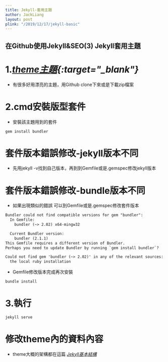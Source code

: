```yaml
---
title: Jekyll-套用主題
author: JackLiang
layout: post
plink: "/2019/12/17/jekyll-basic"
---
```

<h2>在Github使用Jekyll&SEO(3)  Jekyll套用主題</h2>

# 1.*[theme主題](https://jekyllthemes.io/free){:target="_blank"}*
* 有很多好用漂亮的主題，用Github clone下來或是下載zip檔案

# 2.cmd安裝版型套件
* 安裝該主題用到的套件

```html
gem install bundler
```
# 套件版本錯誤修改-jekyll版本不同
* 先用jekyll -v找到自己版本，再到到Gemfile或是.gemspec修改jekyll版本

# 套件版本錯誤修改-bundle版本不同
* 如果出現類似的錯誤 可以到Gemfile或是.gemspec修改套件版本

```html
Bundler could not find compatible versions for gem "bundler":
  In Gemfile:
    bundler (~> 2.02) x64-mingw32

  Current Bundler version:
    bundler (2.1.1)
This Gemfile requires a different version of Bundler.
Perhaps you need to update Bundler by running `gem install bundler`?

Could not find gem 'bundler (~> 2.02)' in any of the relevant sources:
  the local ruby installation
```
* Gemfile修改版本完成再次安裝

```js
bundle install
```

# 3.執行
```js
jekyll serve
```

# 修改theme內的資料內容
* theme大概的架構都在這篇 
*<a href="{{ site.baseurl }}{{page.plink}}">Jekyll基本結構</a>*
